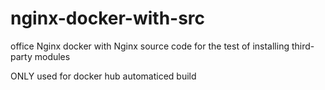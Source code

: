 # nginx-docker-with-src
office Nginx docker with Nginx source code for the test of installing third-party modules

ONLY used for docker hub automaticed build
